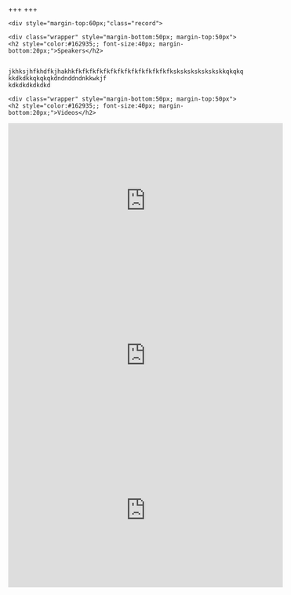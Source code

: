 +++
+++

<div class="page-content">
  <div class="post">
    <article class="post-content">

    <div style="margin-top:60px;"class="record">

    <div class="wrapper" style="margin-bottom:50px; margin-top:50px">
    <h2 style="color:#162935;; font-size:40px; margin-bottom:20px;">Speakers</h2>


    jkhksjhfkhdfkjhakhkfkfkfkfkfkfkfkfkfkfkfkfkfkfkskskskskskskskkqkqkq
    kkdkdkkqkqkqkdndnddndnkkwkjf
    kdkdkdkdkdkd

    <div class="wrapper" style="margin-bottom:50px; margin-top:50px">
    <h2 style="color:#162935;; font-size:40px; margin-bottom:20px;">Videos</h2>

  <iframe width="560" height="315" src="https://www.youtube.com/embed/6cRtbA_d4RI" frameborder="0" allowfullscreen></iframe>

  <iframe width="560" height="315" src="https://www.youtube.com/embed/4SRUqQO_1CQ?list=PL6_IssKYHuPReO0Sr7_7GRbUtRkRqnm6m" frameborder="0" allowfullscreen></iframe>


  <iframe width="560" height="315" src="https://www.youtube.com/embed/vDPbJsRMhqc" frameborder="0" allowfullscreen></iframe>

</div>
  </div>
  </div>
